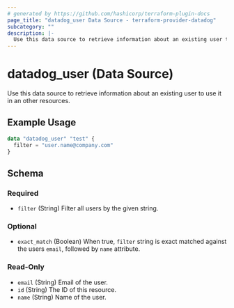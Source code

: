 ```yaml
---
# generated by https://github.com/hashicorp/terraform-plugin-docs
page_title: "datadog_user Data Source - terraform-provider-datadog"
subcategory: ""
description: |-
  Use this data source to retrieve information about an existing user to use it in an other resources.
---
```


# datadog_user (Data Source)

Use this data source to retrieve information about an existing user to use it in an other resources.

## Example Usage

```terraform
data "datadog_user" "test" {
  filter = "user.name@company.com"
}
```

<!-- schema generated by tfplugindocs -->
## Schema

### Required

- `filter` (String) Filter all users by the given string.

### Optional

- `exact_match` (Boolean) When true, `filter` string is exact matched against the users `email`, followed by `name` attribute.

### Read-Only

- `email` (String) Email of the user.
- `id` (String) The ID of this resource.
- `name` (String) Name of the user.
